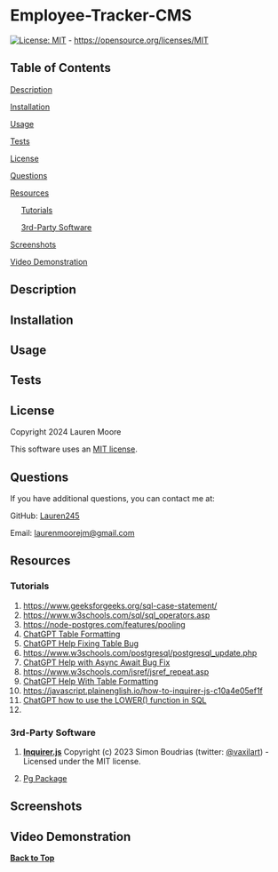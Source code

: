 # Employee-Tracker-CMS

[![License: MIT](https://img.shields.io/badge/License-MIT-yellow.svg)](https://opensource.org/licenses/MIT) - https://opensource.org/licenses/MIT

## Table of Contents 
[Description](#description)

[Installation](#installation)

[Usage](#usage)

[Tests](#tests)

[License](#license)

[Questions](#questions)

[Resources](#resources)

&nbsp;&nbsp;&nbsp;&nbsp;&nbsp;[Tutorials](#tutorials)

&nbsp;&nbsp;&nbsp;&nbsp;&nbsp;[3rd-Party Software](#3rd-party-software)

[Screenshots](#screenshots)

[Video Demonstration](#video-demonstration)

## Description


## Installation


## Usage


## Tests


## License
Copyright 2024 Lauren Moore

This software uses an [MIT license](https://opensource.org/license/MIT).

## Questions
If you have additional questions, you can contact me at: 

GitHub: [Lauren245](https://github.com/Lauren245)

Email: laurenmoorejm@gmail.com

## Resources

### Tutorials
1. https://www.geeksforgeeks.org/sql-case-statement/
2. https://www.w3schools.com/sql/sql_operators.asp
3. https://node-postgres.com/features/pooling
4. [ChatGPT Table Formatting](https://chatgpt.com/share/676e37df-b380-8012-83d4-29b207640934)
5. [ChatGPT Help Fixing Table Bug](https://chatgpt.com/share/676e3ad2-3304-8012-999a-5e18662c386e)
6. https://www.w3schools.com/postgresql/postgresql_update.php
7. [ChatGPT Help with Async Await Bug Fix](https://chatgpt.com/share/676f5311-6e28-8012-b912-fe7942bcb977)
8. https://www.w3schools.com/jsref/jsref_repeat.asp
9. [ChatGPT Help With Table Formatting](https://chatgpt.com/share/676f5d3a-279c-8012-8528-486955d4b515)
10. https://javascript.plainenglish.io/how-to-inquirer-js-c10a4e05ef1f
11. [ChatGPT how to use the LOWER() function in SQL](https://chatgpt.com/share/676f7d34-db7c-8012-8207-339638419efc)
12. 


### 3rd-Party Software
1.  **[Inquirer.js](https://github.com/SBoudrias/Inquirer.js)** Copyright (c) 2023 Simon Boudrias (twitter: [@vaxilart](https://twitter.com/Vaxilart)) - Licensed under the MIT license.

2. [Pg Package](https://www.npmjs.com/package/pg)


## Screenshots


## Video Demonstration


**[Back to Top](#employee-tracker-cms)**
